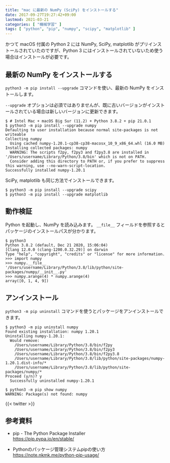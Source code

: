 ```yaml
---
title: "mac に最新の NumPy (SciPy) をインストールする"
date: 2017-09-27T19:27:42+09:00
lastmod: 2021-03-21
categories: [ "機械学習" ]
tags: [ "python", "pip", "numpy", "scipy", "matplotlib" ]
---
```


かつて macOS 付属の Python 2 には NumPy, SciPy, matplotlib がプリインストールされていたのですが、Python 3 にはインストールされていないため使う場合はインストールが必要です。

## 最新の NumPy をインストールする

`python3 -m pip install --upgrade` コマンドを使い、最新の NumPy をインストールします。

`--upgrade` オプションは必須ではありませんが、既に古いバージョンがインストールされている場合は新しいバージョンに更新できます。

```console
$ # Intel Mac + macOS Big Sur (11.2) + Python 3.8.2 + pip 21.0.1
$ python3 -m pip install --upgrade numpy
Defaulting to user installation because normal site-packages is not writeable
Collecting numpy
  Using cached numpy-1.20.1-cp38-cp38-macosx_10_9_x86_64.whl (16.0 MB)
Installing collected packages: numpy
  WARNING: The scripts f2py, f2py3 and f2py3.8 are installed in '/Users/username/Library/Python/3.8/bin' which is not on PATH.
  Consider adding this directory to PATH or, if you prefer to suppress this warning, use --no-warn-script-location.
Successfully installed numpy-1.20.1
```

SciPy, matplotlib も同じ方法でインストールできます。

```console
$ python3 -m pip install --upgrade scipy
$ python3 -m pip install --upgrade matplotlib
```

## 動作検証

Python を起動し、NumPy を読み込みます。
`__file__` フィールドを参照するとパッケージのインストールパスが分かります。

```console
$ python3
Python 3.8.2 (default, Dec 21 2020, 15:06:04) 
[Clang 12.0.0 (clang-1200.0.32.29)] on darwin
Type "help", "copyright", "credits" or "license" for more information.
>>> import numpy
>>> numpy.__file__
'/Users/username/Library/Python/3.8/lib/python/site-packages/numpy/__init__.py'
>>> numpy.arange(4) * numpy.arange(4)
array([0, 1, 4, 9])
```

## アンインストール

`python3 -m pip uninstall` コマンドを使うとパッケージをアンインストールできます。

```console
$ python3 -m pip uninstall numpy     
Found existing installation: numpy 1.20.1
Uninstalling numpy-1.20.1:
  Would remove:
    /Users/username/Library/Python/3.8/bin/f2py
    /Users/username/Library/Python/3.8/bin/f2py3
    /Users/username/Library/Python/3.8/bin/f2py3.8
    /Users/username/Library/Python/3.8/lib/python/site-packages/numpy-1.20.1.dist-info/*
    /Users/username/Library/Python/3.8/lib/python/site-packages/numpy/*
Proceed (y/n)? y
  Successfully uninstalled numpy-1.20.1

$ python3 -m pip show numpy
WARNING: Package(s) not found: numpy
```

{{< twitter >}}

## 参考資料
- pip - The Python Package Installer<br />
  <span style="word-break: break-all;">
  https://pip.pypa.io/en/stable/
  </span>

- Pythonのパッケージ管理システムpipの使い方<br />
  <span style="word-break: break-all;">
  https://note.nkmk.me/python-pip-usage/
  </span>
